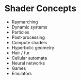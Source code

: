 # Shader Concepts

* Raymarching
* Dynamic systems
* Particles
* Post-processing
* Compute shaders
* Hyperbolic geometry
* Hair / fur
* Cellular automata
* Neural networks
* Games
* Emulators